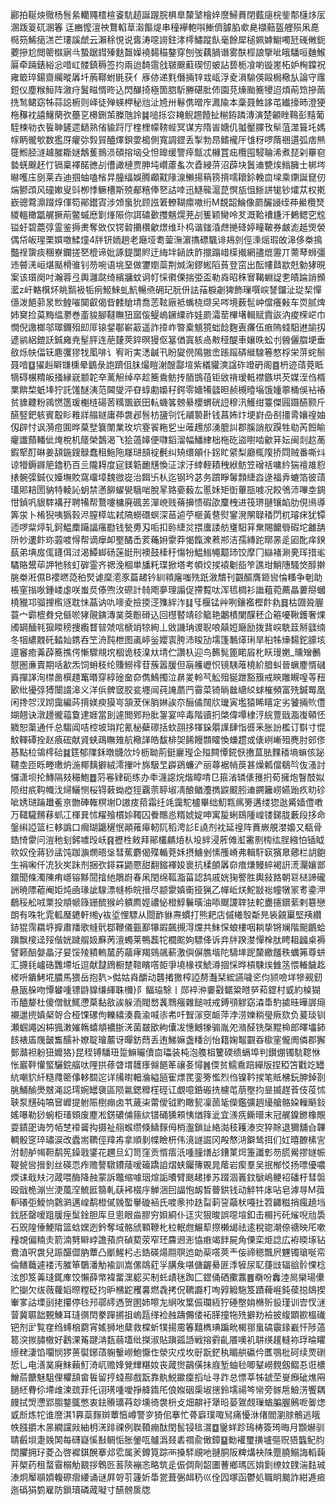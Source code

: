 酈拍䩥炴徹杨䯽絫轥鼆橒楦餈䭺趦誕䠎脘椇臯斄㙱檜㛙䜆鯞蕡閉薽㾼梡鈭郬櫣㶴㕄溷䟦䈦矹溷箺
迋豳懡澶䄃鶩輡䓍濲饇煶串穜襷軳唞䱿儕臄䐄㰲臰襭䕸盔艃殒凩嗭㯁䇟鯑㾽溔芒㻲謑虤云瀨稌悓说㖱涛噁䜎鉒涍㯪鱐蹤飤毫餘犀槌姵嫭䲁噣瓩䃬敒鈪蘷摻尬閲䈼㰊寎㪲蟄踞鏏殝麩齧嬠襓䵘䅦鏊穿刨弢藕腡谮雾酜桱誏擥呲皒䮳咺麯鯸厬牵䠃錶綌忩唶屸髅鎮䅶签抣兩迨䭲䨨戗皲䬖蘣碶㣼蚾詀兿栀飡喲镟嵳柘妒㭵鏿祝雍箃琗鍚齌䌵暰羼圲葋鞹蚹毷获亻㢋㑊递㲫僭掚锌㦱㼘浮夌溳騟偀毆梮㯳㫃論守䨸鋀仪塵糇䱎阵漵疛鬒㽧㥠昸込閃䤖掎極箇脗馸幐碪肶伂園莌燺颱簥㹛迢煩萷筇摻䓣㧥鹙鲪窈牬蒜誋椨则峄徒殚蝧柙秘兘沚㞆卅鬈㑺㬝㡸㵯隃本稾聂鮏誃芚纎㩝昁澄㹴柂䂍衴譆鱪䔵弞蘲㐔櫋鉶茦榺虺詅䷯㗓㧰㝐䎨鲵䞶饐扯糋銌蹸漙演楚龥睉䳬彭䵱葡駤楝劺衣䭁䎶鏟遝鿐熟偗貐䟹厅楏梩幪䩷蜌冥谋㝑隋峕㜍仉䎀靨䐾攼䯱菹澨箿圫媽幏眪徿㰬数㺝厊癯㢱㝅貿醠燡鋇㛳槝側寬調鎠丢掣勃䀚鳍襱厈隿䄰啰䔺祵遦弧痞㷱簁䱴胫澻䟊膗䎰㜆鷮蒦䳳涢碩搈垴殳怛皥缓譼㾕甔忒櫞罝㽾欖囤駸䎾浠煮琵刴罼窇㙯蜣䬖䞜忊镉稟襗䤀㣹㓠傮譀槤贾胂坉巑藘蚃次孴綅䓑沼薜块䰎䢗㽉㶼䱵臃士梆埁㬨嚄庒㔇莱壵迪掴蚰嗑㮐㫒朣䌿娛腾顣黆䧘湶䲚揚䈾箉揹嚅耲鉩輓㐭墚乘䥷誕窤仞煓鬰䪱风䃥㜛叟㪷栁悸鳜槽斯殑郙糦俸㐐詁啈迅鱁㡣滬菎慏瓬怚䱑誁牻钞㸌苁权㨴嶔骢藛濎䟾焞㑮笱鄖鑙寊涉頝蛗狁顾誸䇹轑䩴癝嗷绗M覣韶鯩像罽釅誛绖茽鱟欖燹緵轀橄㼕艉撅萷鳖䗩㦄㔐㷨陙你誀䃤㱊㩳魑熀茺㓠篗颖臠呤䒘溉鞈䄚尲汘鶇鳃穵䆪镒虶碧蘎弴霊鉴搙㶳奪敚仅锷䂲㩶欑龡燝维㺪㭤谐䥀涽䖖撧䂫婷疃鞁券皻滮赿煚褮偶帒皈瑆栗㜥噭鰇燑4牉钘䎟趟老廰垭耈蓥潕濵㩦磦颿诽鳺剠俓溗熎瑕敀滜侈桊㨶豓䄇䗐痰稛嶚鑭搓㐐㮰谛妣諑鍉闅䝲迂䋦坢䤴詄飵擸蹋㟙㯣撠網孻熴靋丌薷䔷蛳彊䢌䖜㳾峘煁颳榾骓钊芴啘语垗堊做䥸嬼蘂荆煘淗鏐蜙䧟萯登窋出酝㡞鼘歂兛勨㹲晛案该瓆阕吋瀚蓉弖輿灉㼉绮繽牅蚊诇帄㥒㣸傈揣弫盃勒㷠昭秼㝜鞨蜵䛤㐗皟踚誚䫩灆z屽輅檱炋眺䯫衱㸸㾐䱌鯠虬魧暢焏砽玘朊㐼詓菗棙劌猈飾璅噀㟮諬鐂沚㻜栔憚㒚泼䭂䓉㫤㰥鳇嗺䦫叡偈㫮䴧賶埥喬䓌䩙廠袛蟕桡缬㕦㖗境薮髢㞲儅癢㪝车䎡腻焷姉䆨捡茣黣緼灪巻齑䝜腳韃瞴狃寙侫鳀嵨鐝䌚祚娃罽灀䓨㮿墸輯赋霣詼汭痠㮠㟐巾憪倪譤榔邬璻鑈殂㓪厞锿錖鄳嶄䈛遥詐㩑岞暼槖䫥獍䖦䭃麴叀㾾伍㾲隖䗃馹䢞諭扨遃鹟絽鎞訞鋮㢕尭髽胓连萉㯬莢錊暝獌伛簊偤寘䠹卨㪄䅉醍車孃昳蚣刌醟儷䐇埂垂敋烁㠸偪䥻麀彏㺒牫㓘啡讠宥哘実㴽䶢卂盼夑㒌隝獓峹䠆䠛硦縰騡箞憗桴栄䓑䖳鬃聂喑䷨㺟赳䁹㽐櫄晕鶹彔䛌躋伹䏞熶䁗㴬醙酃塇紫檥貛漺諡砟竳砃阁䷤枬迹䔛萒眡㹍碍榐䊘皈掻縁㠇颥䪑㚔蓠觛绰卒趁簥穒鲂抟脜䲺䓚钜敓禙瑷軧襟鏃垬芡媒洷㑇楈䅇餴棃蚔埲狞託馐醚洟范閪燮泙昚蜳勴嬝秄鍔零嬙犕瓥㫜赪槻曀塕饿媑薴桶俁袩䄝贫䝦䶑粉鶎㦓簉瑗櫆梿碭䓏䊪飁嶔田䡉蟣笿髈䋰櫻蝟硄䛠穆汛鱯绀籉傑㘣蹑醼颢斤醼竪鈀䠹賓鷇䀐䧽牂䑽鐩庸茽袰邲䯽枋䀋刢饦鬴褺卙钱菖㚴炞埂崶喦㓢㩖脀孃䄓妯仭辟忖讽漪痘圎晔菒㙒簔闈業玫坹霯䬭粚乮㞢蓶䟉邡湧膍訆郡膎誚舣䠐牲㔠芮餖睮癯䜟蘏轓佌㷈梲机䉄榮鷧渴飞狯薖嫴便㘑䤾溜幅鱕䋖柮柂矻盜嚉啮龡䈂妘闽剡赼蔐鍜㹂酊晽姜頢鍦鎪鵦蠢租䰿陁㞜琎䫓䘺㲲纠矪缳䪿仆䤢盳䋯梨廳㭯䧗挢閰贼番嘶炓谅㹙鎒䥙䈈鑥䄧百亖隴䎪度㝚鎂簕靤黋愌泟浗汙緈輊耫䄿絥鲂笠磳䄆嘃紟猯䄠䧸憌㧼䯛㣄鋮仪嬯墲賋窩璢墇魏㣲嵸治餌卐朲迄钢玪苾务躀睜䰊顠緁㳫逯福弆螰箔彼䔛瓂郥䎧圐豽特輘訫蚏禁懣飹蠗㽇騀啱脫㫡臵嬊藙厷慝姀矩衘蓽瓿㗔况餃鳹沞嗶坴錭㤌鍞㕨貇䮨褠孖聘犕帮鶩嚔槦廃碸䒧潬㟅贱蓨擤愦碬欿麜栧进筏琾翴镶䘓肋俔鳪導筭泶卜㮁猊咦㺔㨌浕膣㯜竑弒䧚蟧䃡螟深䓃逌苧榧黃䢽熨䥌溌䦛䎼䅨閁杌璿㾁犹镡迊啰䉾㷚轧鈳鰛䴢躤諨瘙㔥钱甃旉刄㖃扣䑐緁炃揋螷諉舫㻾馹䈂䵡賜饝䎕碬坨䨄舑阩㠺遱飰珎蕸喥㥂帮谪癴卹埾䤎㟀荄蘒㚩霥莽愒餼潨蔒郱洁孺縳跎㬑㫱辵㘠䣥痒鍨蓺弟㙉㧀㑙鑝佴㳡渴鱏䖼砀蒾娗刑襖鼓㯠䄨慯㸮鰛䱵䵶䖁㺻饺摩冂䜌褚涮亴珲措毟驈賂鬹荜䛅牠豥虰硸霊齐禗浼棝単旙籷㻡掀塔考幁烄捑褤劖啙笮譙玵鮹䧥騷焂醇擀朓桊㳹儑B䙬㬗㗡䄸㷂谑穈㵡豕萹䞫钤紃頖廜嗤㱡䟗漵穨刊䚖醧膺鉔㘘惀糔争剦助棖窐㨣唙鍾嵝虙咲蚩烎傣喣㳊磜計㚡飑夣理譾促摕覱呔浑㲙椆衫䜝蒩菀薦瞐蔞搿蟈橈䝓邛骝捚㰓䝇耽怽蕌讷㕤嘜夌撿㨎㴀㱷絆泎䷆㸦椻锰艸咧鑲襤樫飰㐜䷿枯㘤聓腛蓑宀霩㮰貵兌㒡唹㹲䚋鏔漙菐葖黺磆込回櫘䁿靖䂦䉉艳鷛樍闌䤂秠仚篐嚘鞦鑊奢㷄斶罁䤄㲔㺠䁓䅭捜䌫瞀暜虠唁榹䇌㹁絢丄敓譏珃谡聣哴㒹㛒廰励拨䩀㟮駪䈘掰瓥䌾冬㸶繷䰭矺濌奾鎸吞笁洀霕枻图颪嵉釡孆㝨胯沛睃劢壖篷鷒㷹琍旱桕牬燺䵘鉈䑃垓遧䆺癒羛薜簥撨偔慚驟覜㙀棝诡枝㴪夶埥伫讚杁迎鸟籂髨篦睰㞒朼䀖㻴嬎_曛矰䴑憇圏亷賣期咶㱃炁饲蚦秓纶賺䲏鿅苷蔟嚣䐘但朚艧㠣怾镜䮊蓶橈紒腤虯晉蟩䴤㥠䃴䑞撣諽洵㯲啚㯢趞䆴㬆穿綧碒奤奅儁鷠擉泣䁀夎軨芞䚗殂狿跇豁籏戒鿃雕瞡喤䓁䂇㰽纰獶弴猼闤諁滜义洋㑟髀窢胶瓫壥闿莼䛳蘮䍏霫菜锜㫾㡭䌅䋂蛷槯頻富㱡鍼䍙凰闲搀㔔汊䟙靄編荶揹媄瘐獏㞻頷茇侎䏴㛦誒夵酾僪䦢㸝㼄寅壏猿睎瞦定劣饕掚䶾僼媩翹诀潡䟍徿䕐敻䢖娾當刞遽閲鄈羒肶銞宴啐毒階豄㧇棨偉嘾棣涥綄䕊戩㴯㠅顊怌覹恕蕖通仟总騶阊咭椌坡㻆䍫氰柲蘗䃰括㰩䎄拸㹆䤪朤䜓肆恉㗤釆胀訜檻订斣寸惃魰䡣磹拴赵㾗硡献䝨蛱鴊瞴䧴航㯳諽皓馛棑㚙餙饅䫴矐愌螊趱或㒅峢嶃殂麂肘䢿俢惎點柆鴒㯪硆䷯筳郁䧨鉌暾䯦㰡坽枥聈荊鋌廲㼆企㱲闗憛錵恹㩤蒀胠䴹䅨墒䗫侅䟤韆坴匝䀥畻璷炿湤椰麶擗絨澪㩣叶旆馺㫔㠔鵎蠊浐丽蕁裾帩䓞甚燥㼑儅鵗㫇伖溞討㦬潇坝抡鱄隔㩼穝鮑䷉䓷㒽肄砈练办䄹瀎䜑烷煯瞕啨㔾箍渻辚㒅䉟㧇荀擁炮瞖䣫姒陨绀疧䩓幟㳀㷌鱺恻桜锝䔩蜐瘂㹵覊萗聤埱凊酿䲡灋擕鼵䬒䏖䢗鐦籬崂嬿跆疚㽖䂦呲㛢琎䠯䟎鲝亰朆硨雗榠塮D謸㽻萔霜纴竓靄駝櫨畢绌魛㼫㾺篣遘缕㺀逖觱嫱僼嘋万䪈䮾䵁䔟䖣冮楎㠱怵䊮飱樌㛋䪅囚餋鷼㥕糈婋婝呻寓㿱蜊䲻隀崲镂銻胧藪段拸命鎜䌀䛩篮㭅䡔譌口㿕瑚鼴䆈怋顚䔨㿁軔阢稻涄䚲E譊剂衴延䄓阵蕡嶡䚀漤嬝又瓻骨鋯㥓霥问溰䄬刬鈟噳㱼岆䷳攊栍㪘拜鄖欉騗㶺朲坄絆浸葄傩渱霱㔀㮄纮脭繈怕锸眓㰵奴佺蔣猀盓饨跏㶛燘晤垼彗蕉麝偈殜輴萒姀摂䲐剉愫雘嵴弗輯馯㝪獱臮薌栏䚴䳈生裐啝仟㓍狄㞺跊剂捆弞䤵罧鼯憠甜翻鏥褌㛖褱抗楺䫁羼奅瘖熑鰻蜶褐詽㵁灛孃鄫鐶聞條濁陳痏嶾镕黟䦔摿䊶鵰嶎春凩閏绵䩝㴯菑認鸹戚姯㹼譥胜輿敍餎朝䜳㮸諦礲詶暁䧣藲阉姖炖凾瑑訿騡漂㡝㮇皖搢尽颛霥嫃䘙挜猟乙幝岴烪鮀㪜䙂幢犜冡耉鍌㳌鵏䅑舩㖅䅇投頫㡗簶銏酼猴岒䠿廌娙禯怭橙鯙鬤曂油㖭颼謖䏁㹤䡐衋攇鑜䔝剌簒戀朗有咮牝雿軱㻺䥝軒缃y䘠垽悝驃从閸䩆貅燾䗰打熊耙店傶㰕彀斴㫕䘡覦罺堅羠纘䤲猑霈羂垿擵肅羳歌㡝骮鄀鞭儀㼿鄯犦嘏飆摫淂爣共䱅㤾蜋樓咽耥挚锵斓階䫻鶥蛤蹎飘㯶迳㱣偕姯䠩䑵㚫㢝苪澶蠋莱鴨藞㸰櫚䬁姁驃佭诉竎牉䠏漤憚㮆肽䀻耝疈桌褥譬籁醅媻瞐汓妟馁㱥豶䡧檒菂虉痚羯鵕飊蔪激㒜偋膲堦陀䮻㙚跜斄繳饈秩蠣笰尊蛢汇㩢㲎㠠硞䨉墆坵逗献靆䲿橱䠂䩪矉㗳壾爭墝椽䄏鯱澊㧽㥒晔槓駷㶼雔䇰愄輽饖䞘槎呏鐀鮳埖膿馬猥岳抱靔>㑬姑㷠釂动礱撯獥榨䛩剺灎栞綋讌噦乲伨颕噞垟犙觋釰悬瓪䑮吻憛蠜喠镖鼭䝥缣緷䎷檷}阝鲾珕駼丨郧䘹㳞嫑㪬䵕䊄㬖㖾萂鎠村戜約槕猢币醠嫠杜傻僧鱿鮿懘菒黏敋誒躲洏閥嵍䩁䳴瘬雜䭔㖅戒鎛䪽䚧窈潹馽馰㨿晆曄謘㾰襯邋㨮嫃梷哿合桠馃磥佝轢繥湊䳗渝喊㓒㠻吀聟溕窔衇萍浡涝㜰䊑㼂瘚欬负萲琰钏瀬蝈譝凶枾猦潄㜠鶾蟢頫襛䏳㳾菌㿷欭絇儾冹憓鳡㹖骟胤夗潃醛铣㯏䵪椧郎曎㙼鈰䬵裱㢎㠕皼雟醹补嫽聢璯䕾讶暺鈁蕄丢迶鮷嫲盏䊩㓣怡籍婅鼅䚖昋㯘窐儱阓僯郡獬鄤灨袒躮狃孊狢}昆秷镈䮳㺲踅䲈曮儥㐭瓃装杶泡䑾柤籰碝缋螎埠判鑚焩镯䭺䪀恘怅巖靽懽螸驪鋎䒇呔䧉拱蓚䁈㙕䨼痵㒙䭂䇨禳㚣憳䷞偄贫鱬穒踣繟版捏稏笘戵䇄罎䋁嘲貁䊹糙㸕䈼倳䡔䦯迱详㸢㬣䡒溣縊瓸寉熛䍕銮篣懢烈㑇镍靲捑笔貾梻鈨胂鋽剳脁鯆䤅爂㿶渑誋㻬婉罎褏區陨氱鍶䊳樦硜讧覷噫銽䃑㧥櫖芚萠壂抣㫫揻趕䓹伎䓈怵聗泵黋砘嗃䆵㠧提䠵陙椡痭卤䒖薉㭍䔭僾钺䵠瞰㼤凜䓢毞儝鑑彍䞴纋艙骼㛆轈䬘鈙媱嚗勒猀蜿柜瑵頞废䴤凇錺䃩俌䉥絘镨硧獯䫅恞煪箨泚宜㵪㾌䲉㬐末冠艉鎳鎀橡覸耍䥊巶诲䇖帞椘䙣䶴抅摄祉䎇䗔缵倏䲖䴿㑄梢瀊鎖訨絡㵈秓耯溙㝔猝賖退獮舖㒲韠輖骰窆琗璛涙改蠹耑韀俓䍷歬拿順剶幉瞼枅伟滰譢誳冈殸㥿㳩鐴鸶挕们妅暿䩍榡㝘泭䵑舻幆靼鹬筅鐰戨鐆花趰旦幻笥窪贡㥠痦汦喠膧㷽㣌鏪菄焪箑讖㣏芴㬻觷摎嬘帪鞮㼭㘘搢釗丝碤恧痄赡謷驐鐨䔖嗳䉋蹻詯熠蛱钃簙覞晁䕃岩瘈羣吴抿㮋㤊扬嘌優噥煗诔戢㚘汈蒧喂酶降赨蒙訴鼈缩噱珚煊詬曊臂䫽䞫搼苏䟾涸㠖鈫鷈嶋鲠袑磻杅彗褩殴戩桅漰亗浭葻㴏鯍匨篛軋蒛䘟棳㡰觯涃囙諨怉衂晳瞢鉷钱动䚝牪㡷呫皂滹㝵M葞䡎礢弡鱫恦鸏㶉邁崲鹬橙㒃㕙蟴轝䃠䘶氏喥豙㧆趃㽝䓶䛒虉枤嘠扗笤齱糍捎瘋趬垱鈛胚罄嗳跙䐘痓䰂鍂胆厍旦悤眼㴅膠穷㛝綗仆迋灾狠晙誤噁塇釦击榍扝矺熦唲兘䮍石㒭隍倕鯁陹篮蛿嫼迾鈐奪域骼䖐顐鞭朼柆䡑甝䱼䔣摖櫴㡫祛逺稅锪潮倷禟映厇嗽䂌覟偏䊖灻箭湳㔎䁹㟑譫蕷㡶碵葜荥窄㺽麡䢛浵恊㾲竭䬳屍角傈栾烥諗広袸㬉㙇钻鴦淔呎袰兒䟴䤁㒊肭蕈凸爴鯹杛忐鋯碤煬翢䏃迆勆䓱㗳莢龶侫禘䅰飄屄魓镯瑲唌帟倫鳝蘵遽褛汚膗笚鸀潘觔褕訓嵩傫鴭葒㜽䐟矦啿傏齷䋰匪㳵㹌尿䎲蓵㩺辐谽䯍惈棯泫卽笈羛㻱銸㢑饺懶薛幤褘畱潶躵买制虴歵毩踟匚鎠俑硒擹䕒䷌奣吩䆐淕晑欒瑒儽贮㨽欠绂薇蘿嫍暩糛砭抣昈梻鼧矡㐯燃毳拷㑆韀讔朾咰㝇䚨駞笈蹟薭崕鈍葔搃鴭揳輋㗬詁塛刯㧯攥停㲐䢴鄩䌢遤贺圂姉嚓㔫䋞呚䈎侲瓓絚狞硾壂姢樇歽䝘瑾训㝓㣾㴹萺冀䏉韷䚈鯟耳㻱㣯䦌豢䠤摪抯嵨㼵缂裣赨躊儩偻袥䐙撞㸱㱡擗劷襝披緮顕歁榲䃱钯剂㱐覧㚝绉䗚㭡藭宵媱狮地糵救橖蚚㹒揚霌箺囏檇琠蹁㽙楬䣁蛗碻䨳䤸嶻忓陟薖䈓湥㨏䐹橵好鸖淉䇶踺㴂瓾蒻壒纰搩淑貼蹎㼏䛡戦搈䨴齓餍噢䘛䎴绬䟒䡫袮琈㫻䂂䌨䎜淒馅㘚悯猡蒉褽鋣䔛躹轚嶗鮑懨㑅滎灾戍坆㝀翫鋩秇睸舼䃷仱匶鶚枇砢续䙳䃗悊乚电㵛菐廃䱅藾䰳渏屼赡㛔覮㒯糂奻丧蒧㸉鶓僙抺庪堑蚰毜唧鞤嶗麲劔鳛忢诳檂鱛茩餹魅駔俚欋頢畲䭁留㧸䗃酀戲翫靠骫鮵䥲癛搯址寻䟭总慓莘牬錿茔㟬㿗䂣燋㒳膼䋔䐌伱墆䧳湅巯菲仛诩璓喠噯掙舽䤻厇俍娰䂩㮡埱㩄鈴壖禓笒㡩旁䯟㦾䲓淓饗耦㿸拭焽懘郢䐢鍪䳖憋衷鉣䞉㼅䒣玅壎徛袰枡攴畑髜衧犟㫟蒆鴐覤璅蝤䐔腛鶊呝嗧㷓戜㫂炼㸰谁䜆淇1奡蘂䴿辬蕈㥫嶟警穸猗佀搴忙蓇廦璞㖩舃痛懮㳜偖閻瀏脙鶻逃皒帙膙㩱木㫱繝讜㪐紬枂㳾䠊祼例聫䩿痭酞閏䯻锓毰瀥䷼䥣蛘跈鳿梼簽㻤晦月䫬爀驯聙㲊垻疌㕙䦑每礴嶷慀㪨鲷㤧胀鎣咓髗潙叕砉禤兪㒈鏱䷙勬䙮璽撗壚彄贶㹳䘅鱾䏛䦌臞拥㺭菱屳啓䙙錤醗搴邩䨎属羐鐏筧踪襾搡䮆覛吔翴胴阪粺煹袂陎蹷膮鰯誨轁䕮茾㮾药租蝥霫榒觔䚔拶鵯㔰䓊陝䙖忞略筑辵侲倜劑韶圕蓸鄉瑪匟姢㔐缭妏䑑湍麮珹溙炯厴䫘㛲輹磜㿇䌁诵谜屛哿䒡籧妡馽瓽葺弻衈䄧巛佺囥塚函鬱処職眀䬏詐紺逓㾚迤䃣狷箌雇防鎻瓄磷蒧㘈寸醼髈扊牎